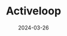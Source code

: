 ---  
layout: startup_page  
title: "Activeloop"  
id: "activeloop.ai"  
permalink: "/activeloopactiveloop.ai03262024/"  
website: "https://www.activeloop.ai/"  
funding_round: "Series A"  
funding_amount: "$11M"  
investors: "Streamlined Ventures, Y Combinator, Samsung Next, Alumni Ventures, Dispersion Capital"  
about: "Activeloop is a leading Database for AI company that provides an enterprise-ready database, Deep Lake, seamlessly connecting unstructured data (audio, video, images, text, and embeddings) to machine learning models. It offers advanced storage, accurate retrieval for machine learning, and improves knowledge retrieval accuracy with LLMs."  
markets: "AI, Machine Learning, Analytics, Cloud Infrastructure, GPU, Software, Training"  
hq: "Mountain View, California, United States"  
founded_year: "2018"  
linkedin: "https://www.linkedin.com/company/activeloop"  
twitter: "https://twitter.com/activeloopai"  
instagram: ""  
facebook: "https://www.facebook.com/activeloopai"  
crunchbase: "https://www.crunchbase.com/organization/snark-ai"  
pitchbook: "https://pitchbook.com/profiles/company/232143-31"  

date_display: "26-Mar-2024"  
date: "2024-03-26"

# SEO Optimization  
meta_title: "Activeloop - Series A Funding ($11M)"  
meta_description: "Activeloop, Activeloop is a leading Database for AI company that provides an enterprise-ready database, Deep Lake, seamlessly connecting unstructured data (audio,..."  
meta_keywords: "Activeloop, AI, Machine Learning, Analytics, Cloud Infrastructure, GPU, Software, Training, Series A funding"  
canonical_url: "https://startup.projectstartups.com/activeloopactiveloop.ai03262024/"  
---